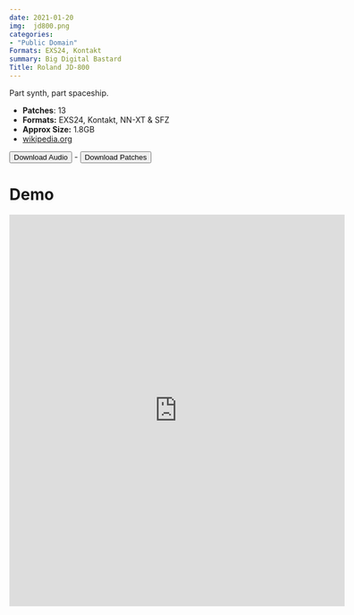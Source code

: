 ```yaml
---
date: 2021-01-20
img:  jd800.png
categories: 
- "Public Domain"
Formats: EXS24, Kontakt
summary: Big Digital Bastard
Title: Roland JD-800 
---
```




Part synth, part spaceship.

-  **Patches**: 13
-   **Formats:** EXS24, Kontakt, NN-XT & SFZ
-   **Approx Size:** 1.8GB
-   [wikipedia.org](https://en.wikipedia.org/wiki/Roland_JD-800/)



<div class="buttons"> <a href="https://www.dropbox.com/sh/xz6dooi7wp64max/AACnzdg0vFWgHX6Nbv9_Vji2a?dl=0"> <button>Download Audio</button></a> - <a href="https://github.com/publicsamples/Roland-JD-800"> <button>Download Patches</button></a></div>

# Demo

<iframe width="600" height="700" src="https://www.modularsamples.com/Demos/demos/jd800.html" frameborder="0" allow="accelerometer; autoplay; clipboard-write; encrypted-media; gyroscope; picture-in-picture" allowfullscreen></iframe>
